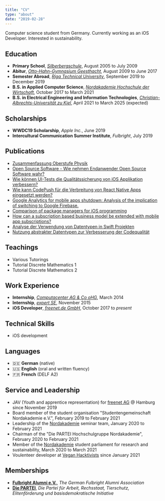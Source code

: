 ```yaml
---
title: "CV"
type: "about"
date: "2019-02-28"
---
```


Computer science student from Germany. Currently working as an iOS Developer. Interested in sustainability.

Education
--------
* **Primary School**, [_Silberbergschule_](https://gs-silberberg.de/), August 2005 to July 2009
* **Abitur**, [_Otto-Hahn-Gymnasium Geesthacht_](http://ohg-geesthacht.de), August 2009 to June 2017
* **Semester Abroad**, [_Riga Technical University_](https://rtu.lv/en), September 2019 to December 2019
* **B.S. in Applied Computer Science**, [_Nordakademie Hochschule der Wirtschaft_](https://nordakademie.de), October 2017 to March 2021
* **B.S. in Electrical Engineering and Information Technologies**, [_Christian-Albrechts-Universität zu Kiel_](https://www.uni-kiel.de/en/), April 2021 to March 2025 (expected)

Scholarships
--------
* **WWDC19 Scholarship**, _Apple Inc._, June 2019
* **Intercultural Communication Summer Institute**, _Fulbright_, July 2019

Publications
--------
* [Zusammenfassung Oberstufe Physik](/publication/misc/oberstufe-physik/)
* [Open Source Software - Wie nehmen Endanwender Open Source Software wahr?](/publication/misc/nak-open-source-software/)
* [Wie können UI-Tests die Qualitätssicherung von iOS Applikation verbessern?](/publication/misc/nak-transfer-paper-1/)
* [Wie kann CodePush für die Verbreitung von React Native Apps eingesetzt werden?](/publication/misc/nak-transfer-paper-2/)
* [Google Analytics for mobile apps shutdown: Analysis of the implication of switching to Google Firebase.](/publication/misc/nak-transfer-paper-3/)
* [Comparison of package managers for iOS programming](/publication/misc/nak-transfer-paper-4/)
* [How can a subscription based business model be extended with mobile app subscriptions?](/publication/misc/nak-transfer-paper-5/)
* [Analyse der Verwendung von Datentypen in Swift Projekten](/publication/misc/nak-transfer-paper-6/)
* [Nutzung abstrakter Datentypen zur Verbesserung der Codequalität](/publication/thesis/bs-applied-computer-science/)

Teachings
--------
* Various Tutorings
* Tutorial Discrete Mathematics 1
* Tutorial Discrete Mathematics 2

Work Experience
--------
* **Internship**, [_Computacenter AG & Co oHG_](https://www.computacenter.com), March 2014
* **Internship**, [_expert SE_](https://www.expert.de/geesthacht/Footer/Unternehmen/Unser-Unternehmen), November 2015
* **iOS Developer**, [_freenet.de GmbH_](https://freenet-group.de), October 2017 to _present_

Technical Skills
--------
* iOS development

Languages
--------
* :de: **German** (native)
* :us: **English** (oral and written fluency)
* :fr: **French** (DELF A2)

Service and Leadership
--------
* JAV (Youth and apprentice representation) for [freenet AG](https://freenet-group.de) @ Hamburg since November 2019
* Board member of the student organisation "Studentengemeinschaft Nordakademie e.V.", February 2019 to February 2021
* Leadership of the [Nordakademie](https://nordakademie.de) seminar team, January 2020 to February 2021
* Chairman of the "Die PARTEI Hochschulgruppe Nordakademie", February 2020 to February 2021
* Member of the [Nordakademie](https://nordakademie.de) student parliament for research and sustainability, March 2020 to March 2021
* Voulenteer developer at [Vegan Hacktivists](https://veganhacktivists.org) since January 2021

Memberships
--------
* [**Fulbright Alumni e.V.**](https://fulbright-alumni.de), *The German Fulbright Alumni Association*
* [**Die PARTEI**](https://www.die-partei.de), *Die Partei für Arbeit, Rechsstaat, Tierschutz, Elitenförderung und basisdemokratische Initiative*
